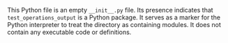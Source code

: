 This Python file is an empty `__init__.py` file.
Its presence indicates that `test_operations_output` is a Python package.
It serves as a marker for the Python interpreter to treat the directory as containing modules.
It does not contain any executable code or definitions.